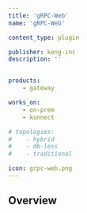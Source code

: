 ```yaml
---
title: 'gRPC-Web'
name: 'gRPC-Web'

content_type: plugin

publisher: kong-inc
description: ''


products:
    - gateway

works_on:
    - on-prem
    - konnect

# topologies:
#    - hybrid
#    - db-less
#    - traditional

icon: grpc-web.png
---
```


## Overview
